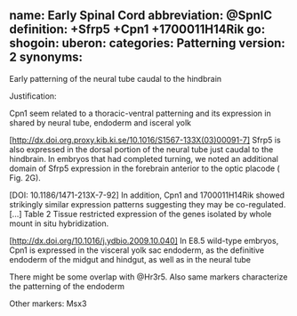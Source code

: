 name: Early Spinal Cord 
abbreviation: @SpnlC
definition: +Sfrp5 +Cpn1 +1700011H14Rik
go:
shogoin: 
uberon: 
categories: Patterning
version: 2
synonyms:
---

Early patterning of the neural tube caudal to the hindbrain 

Justification:

Cpn1 seem related to a thoracic-ventral patterning and its expression in shared by neural tube, endoderm and isceral yolk

[http://dx.doi.org.proxy.kib.ki.se/10.1016/S1567-133X(03)00091-7] Sfrp5 is also expressed in the dorsal portion of the neural tube just caudal to the hindbrain. In embryos that had completed turning, we noted an additional domain of Sfrp5 expression in the forebrain anterior to the optic placode ( Fig. 2G).

[DOI: 10.1186/1471-213X-7-92] In addition, Cpn1 and 1700011H14Rik showed strikingly similar expression patterns suggesting they may be co-regulated. [...] Table 2 Tissue restricted expression of the genes isolated by whole mount in situ hybridization.

[http://dx.doi.org/10.1016/j.ydbio.2009.10.040] In E8.5 wild-type embryos, Cpn1 is expressed in the visceral yolk sac endoderm, as the definitive endoderm of the midgut and hindgut, as well as in the neural tube

There might be some overlap with @Hr3r5.
Also same markers characterize the patterning of the endoderm

Other markers:
Msx3